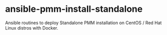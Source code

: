 # ansible-pmm-install-standalone
Ansible routines to deploy Standalone PMM installation on CentOS / Red Hat Linux distros with Docker.
